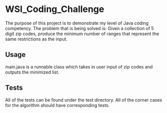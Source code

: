 # WSI_Coding_Challenge

The purpose of this project is to demonstrate my level of Java coding competency. The problem that is being solved is: Given a collection of 5 digit zip codes, produce the minimum number of ranges that represent the same restrictions as the input.

## Usage
main.java is a runnable class which takes in user input of zip codes and outputs the minimized list.

## Tests
All of the tests can be found under the test directory. All of the corner cases for the algorithm should have corresponding tests.
